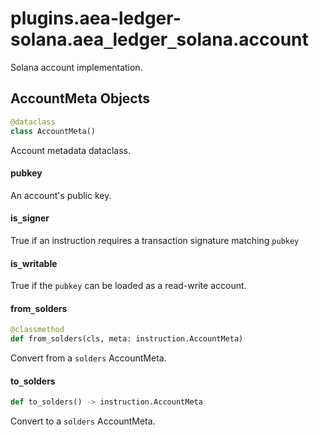 <a id="plugins.aea-ledger-solana.aea_ledger_solana.account"></a>

# plugins.aea-ledger-solana.aea`_`ledger`_`solana.account

Solana account implementation.

<a id="plugins.aea-ledger-solana.aea_ledger_solana.account.AccountMeta"></a>

## AccountMeta Objects

```python
@dataclass
class AccountMeta()
```

Account metadata dataclass.

<a id="plugins.aea-ledger-solana.aea_ledger_solana.account.AccountMeta.pubkey"></a>

#### pubkey

An account's public key.

<a id="plugins.aea-ledger-solana.aea_ledger_solana.account.AccountMeta.is_signer"></a>

#### is`_`signer

True if an instruction requires a transaction signature matching `pubkey`

<a id="plugins.aea-ledger-solana.aea_ledger_solana.account.AccountMeta.is_writable"></a>

#### is`_`writable

True if the `pubkey` can be loaded as a read-write account.

<a id="plugins.aea-ledger-solana.aea_ledger_solana.account.AccountMeta.from_solders"></a>

#### from`_`solders

```python
@classmethod
def from_solders(cls, meta: instruction.AccountMeta)
```

Convert from a `solders` AccountMeta.

<a id="plugins.aea-ledger-solana.aea_ledger_solana.account.AccountMeta.to_solders"></a>

#### to`_`solders

```python
def to_solders() -> instruction.AccountMeta
```

Convert to a `solders` AccountMeta.

